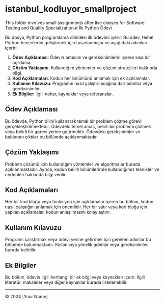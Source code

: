 # istanbul_kodluyor_smallproject
This folder involves small assignments after live classes for Software Testing and Quality Specialization.# İlk Python Ödevi

Bu dosya, Python programlama dilindeki ilk ödevimi içerir. Bu ödev, temel Python becerilerini geliştirmek için tasarlanmıştır ve aşağıdaki adımları içerir:

1. **Ödev Açıklaması**: Ödevin amacını ve gereksinimlerini içeren kısa bir açıklama.
2. **Çözüm Yaklaşımı**: Kullandığım yöntemler ve çözüm stratejileri hakkında bilgi.
3. **Kod Açıklamaları**: Kodun her bölümünü anlamak için ek açıklamalar.
4. **Kullanım Kılavuzu**: Programın nasıl çalıştırılacağına dair adımlar veya gereksinimler.
5. **Ek Bilgiler**: İlgili notlar, kaynaklar veya referanslar.

## Ödev Açıklaması

Bu ödevde, Python dilini kullanarak temel bir problem çözme görevi gerçekleştirilmektedir. Ödevdeki temel amaç, belirli bir problemi çözmek veya belirli bir görevi yerine getirmektir. Ödevdeki gereksinimler ve beklenen çıktılar bu bölümde açıklanmaktadır.

## Çözüm Yaklaşımı

Problem çözümü için kullandığım yöntemler ve algoritmalar burada açıklanmaktadır. Ayrıca, kodun belirli bölümlerinde kullandığımız teknikler ve nedenleri hakkında bilgi verilir.

## Kod Açıklamaları

Her bir kod bloğu veya fonksiyon için açıklamalar içeren bu bölüm, kodun nasıl çalıştığını anlamak için önemlidir. Her bir satır veya kod bloğu için yapılan açıklamalar, kodun anlaşılmasını kolaylaştırır.

## Kullanım Kılavuzu

Programı çalıştırmak veya ödevi yerine getirmek için gereken adımlar bu bölümde bulunmaktadır. Kullanıcıya yönelik adımlar veya gereksinimler burada belirtilir.

## Ek Bilgiler

Bu bölüm, ödevle ilgili herhangi bir ek bilgi veya kaynakları içerir. İlgili literatür, makaleler veya diğer kaynaklar burada listelenebilir.

---
© 2024 [Your Name]

